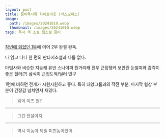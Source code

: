 ```yaml
---
layout: post
title: 좀비묵시록 화이트아웃 (박스오피스)
image:
  path: /images/20241010.webp
  thumbnail: /images/20241010.webp
tags: 독서 책 소설 웹소설 좀비
---
```


[작년에 읽었던 1부](https://huginnmn.github.io/%EC%A2%80%EB%B9%84%EB%AC%B5%EC%8B%9C%EB%A1%9D/)에 이어 2부 완결 완독.

다 읽고 나니 한 편의 판타지소설과 다름 없다.

마법사와 비슷한 지능캐 유빈
스나이퍼 원거리캐 진우
근접탱커 보안관
눈썰미와 감각이 좋은 힐러(?) 삼식이
근접도적/딜러 민구

1편에 비하면 전개가 시원시원하고 좋다.
특히 태양그룹과의 작전 부분, 마지막 협상 부분이 긴장감 넘치면서 재밌다.


> 웨어 이즈 원?
<hr />

> 그건 전설이지.
<hr />

> 역시 이놈이 제일 미친놈이었어.

